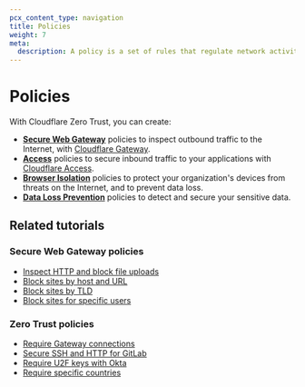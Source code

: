 ```yaml
---
pcx_content_type: navigation
title: Policies
weight: 7
meta:
  description: A policy is a set of rules that regulate network activity, such as who logs in to your applications or which websites your users can reach.
---
```


# Policies

With Cloudflare Zero Trust, you can create:

- [**Secure Web Gateway**](/cloudflare-one/policies/filtering/) policies to inspect outbound traffic to the Internet, with [Cloudflare Gateway](/cloudflare-one/glossary/#cloudflare-gateway).
- [**Access**](/cloudflare-one/policies/access/) policies to secure inbound traffic to your applications with [Cloudflare Access](/cloudflare-one/glossary/#cloudflare-access).
- [**Browser Isolation**](/cloudflare-one/policies/browser-isolation/) policies to protect your organization's devices from threats on the Internet, and to prevent data loss.
- [**Data Loss Prevention**](/cloudflare-one/policies/data-loss-prevention/) policies to detect and secure your sensitive data.

## Related tutorials

### Secure Web Gateway policies

- [Inspect HTTP and block file uploads](/cloudflare-one/tutorials/block-uploads/)
- [Block sites by host and URL](/cloudflare-one/policies/filtering/http-policies/common-policies/#block-sites)
- [Block sites by TLD](filtering/dns-policies/common-policies/#block-sites-by-top-level-domain)
- [Block sites for specific users](/cloudflare-one/policies/filtering/http-policies/common-policies/#check-user-identity)

### Zero Trust policies

- [Require Gateway connections](/cloudflare-one/tutorials/require-swg/)
- [Secure SSH and HTTP for GitLab](/cloudflare-one/tutorials/gitlab/)
- [Require U2F keys with Okta](/cloudflare-one/tutorials/okta-u2f/)
- [Require specific countries](/cloudflare-one/tutorials/country-rules/)
